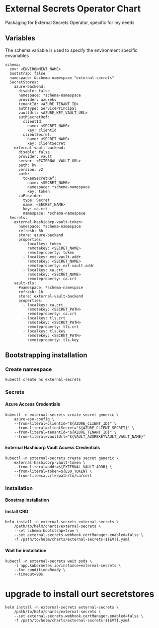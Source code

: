 # External Secrets Operator Chart
Packaging for External Secrets Operator, specific for my needs

## Variables
The schema variable is used to specify the environment specific envariables 

```
schema:
  env: <ENVIRONMENT_NAME>
  bootstrap: false
  namespace: &schema-namespace "external-secrets"
  SecretStores:
    azure-backend:
      disable: false
      namespace: *schema-namespace
      provider: azurekv
      tenantId: <AZURE_TENANT_ID>
      authType: ServicePrincipal
      vaultUrl: <AZURE_KEY_VAULT_URL>
      authSecretRef:
        clientId:
          name: <SECRET_NAME>
          key: clientId
        clientSecret:
          name: <SECRET_NAME>
          key: clientSecret
    external-vault-backend:
      disable: false
      provider: vault
      server: <EXTERNAL_VAULT_URL>
      path: kv
      version: v2
      auth:
        tokenSecretRef:
          name: <SECRET_NAME>
          namespace: *schema-namespace
          key: token
      caProvider:
        type: Secret
        name: <SECRET_NAME>
        key: ca.crt
        namespace: *schema-namespace
  Secrets:
    external-hashicorp-vault-token:
      namespace: *schema-namespace
      refresh: 8h
      store: azure-backend
      properties:
        - localkey: token
          remotekey: <SECRET_NAME>
          remoteproperty: token
        - localkey: ext-vault-addr
          remotekey: <SECRET_NAME>
          remoteproperty: ext-vault-addr
        - localkey: ca.crt
          remotekey: <SECRET_NAME>
          remoteproperty: ca.crt
    vault-tls:
      #namespace: *schema-namespace
      refresh: 1h
      store: external-vault-backend
      properties:
        - localkey: ca.crt
          remotekey: <SECRET_PATH>
          remoteproperty: ca.crt
        - localkey: tls.crt
          remotekey: <SECRET_PATH>
          remoteproperty: tls.crt
        - localkey: tls.key
          remotekey: <SECRET_PATH>
          remoteproperty: tls.key
```

## Bootstrapping installation

### Create namespace
```
kubectl create ns external-secrets
```

### Secrets

#### Azure Access Credentials
```
kubectl -n external-secrets create secret generic \
    azure-eso-config \
    --from-literal=clientId="${AZURE_CLIENT_ID}" \
    --from-literal=clientSecret="${AZURE_CLIENT_SECRET}" \
    --from-literal=tenantId="${AZURE_TENANT_ID}" \
    --from-literal=vaultUrl="${VAULT_AZUREKEYVAULT_VAULT_NAME}"
```

#### External Hashicorp Vault Access Credentials
```
kubectl -n external-secrets create secret generic \
    external-hashicorp-vault-token \
    --from-literal=addr=${EXTERNAL_VAULT_ADDR} \
    --from-literal=token=${ESO_TOKEN} \
    --from-file=ca.crt=/path/to/ca/cert
```

### Installation

#### Boostrap Installation
#### Install CRD
```
helm install -n external-secrets external-secrets \
    /path/to/helm/charts/external-secrets \
    --set schema.bootstrap=true \
    --set external-secrets.webhook.certManager.enabled=false \
    -f /path/to/helm/charts/external-secrets-${EVT}.yaml
```

#### Wait for installation
```
kubectl -n external-secrets wait pods \
    -l app.kubernetes.io/instance=external-secrets \
    --for condition=Ready \
    --timeout=90s
```

# upgrade to install ourt secretstores
```
helm install -n external-secrets external-secrets \
    /path/to/helm/charts/external-secrets \
    --set external-secrets.webhook.certManager.enabled=false \
    -f /path/to/helm/charts/external-secrets-${EVT}.yaml
```
